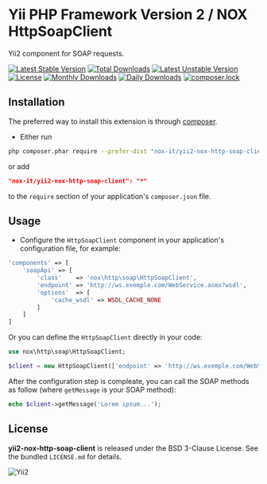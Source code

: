 Yii PHP Framework Version 2 / NOX HttpSoapClient
================================================

Yii2 component for SOAP requests.

[![Latest Stable Version](https://poser.pugx.org/nox-it/yii2-nox-http-soap-client/v/stable)](https://packagist.org/packages/nox-it/yii2-nox-http-soap-client)
[![Total Downloads](https://poser.pugx.org/nox-it/yii2-nox-http-soap-client/downloads)](https://packagist.org/packages/nox-it/yii2-nox-http-soap-client)
[![Latest Unstable Version](https://poser.pugx.org/nox-it/yii2-nox-http-soap-client/v/unstable)](https://packagist.org/packages/nox-it/yii2-nox-http-soap-client)
[![License](https://poser.pugx.org/nox-it/yii2-nox-http-soap-client/license)](https://packagist.org/packages/nox-it/yii2-nox-http-soap-client)
[![Monthly Downloads](https://poser.pugx.org/nox-it/yii2-nox-http-soap-client/d/monthly)](https://packagist.org/packages/nox-it/yii2-nox-http-soap-client)
[![Daily Downloads](https://poser.pugx.org/nox-it/yii2-nox-http-soap-client/d/daily)](https://packagist.org/packages/nox-it/yii2-nox-http-soap-client)
[![composer.lock](https://poser.pugx.org/nox-it/yii2-nox-http-soap-client/composerlock)](https://packagist.org/packages/nox-it/yii2-nox-http-soap-client)

## Installation

The preferred way to install this extension is through [composer](http://getcomposer.org/download/).

* Either run

```bash
php composer.phar require --prefer-dist "nox-it/yii2-nox-http-soap-client" "*"
```

or add

```json
"nox-it/yii2-nox-http-soap-client": "*"
```

to the `require` section of your application's `composer.json` file.

## Usage

* Configure the `HttpSoapClient` component in your application's configuration file, for example:

```php
'components' => [
    'soapApi' => [
        'class'    => 'nox\http\soap\HttpSoapClient',
        'endpoint' => 'http://ws.exemple.com/WebService.asmx?wsdl',
        'options'  => [
            'cache_wsdl' => WSDL_CACHE_NONE
        ]
    ]
]
```

Or you can define the `HttpSoapClient` directly in your code:

```php
use nox\http\soap\HttpSoapClient;

$client = new HttpSoapClient(['endpoint' => 'http://ws.exemple.com/WebService.asmx?wsdl']);
```

After the configuration step is compleate, you can call the SOAP methods as follow (where `getMessage` is your SOAP method):

```php
echo $client->getMessage('Lorem ipsum...');
```

## License

**yii2-nox-http-soap-client** is released under the BSD 3-Clause License. See the bundled `LICENSE.md` for details.

![Yii2](https://img.shields.io/badge/Powered_by-Yii_Framework-green.svg?style=flat)

